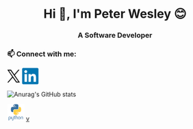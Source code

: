 <h1 align="center">Hi 👋, I'm Peter Wesley 😊 </h1>
<h3 align="center">A Software Developer </h3>

<h3 align="left">📫 Connect with me:</h3>
<a href="https://twitter.com/malexiagak" target="blank"><img align="center" src="https://raw.githubusercontent.com/devicons/devicon/master/icons/twitter/twitter-original.svg" 
alt="malexiagak x" height="30" width="30"/></a>
<a href="https://www.linkedin.com/in/peter-wesley-22b744268?lipi=urn%3Ali%3Apage%3Ad_flagship3_profile_view_base_contact_details%3BkzVonbYASlyzS%2BhQqBQ2sQ%3D%3D" target="blank"><img align="center" src="https://raw.githubusercontent.com/devicons/devicon/master/icons/linkedin/linkedin-original.svg" alt="malex-kagai linkedin" height="40" width="40" /></a>
</p>

![Anurag's GitHub stats](https://github-readme-stats.vercel.app/api?username=Wesley534&show_icons=true&theme=radical)






  <a>  <img src="https://raw.githubusercontent.com/devicons/devicon/master/icons/python/python-original-wordmark.svg" alt="python" width="40" height="40"/> </a>
<a href="https://fastapi.tiangolo.com/" target="_blank" rel="noreferrer">
v
<!--
**Wesley534/Wesley534** is a ✨ _special_ ✨ repository because its `README.md` (this file) appears on your GitHub profile.

Here are some ideas to get you started:

- 🔭 I’m currently working on ...
- 🌱 I’m currently learning ...
- 👯 I’m looking to collaborate on ...
- 🤔 I’m looking for help with ...
- 💬 Ask me about ...
- 📫 How to reach me: ...
- 😄 Pronouns: ...
- ⚡ Fun fact: ...
-->
